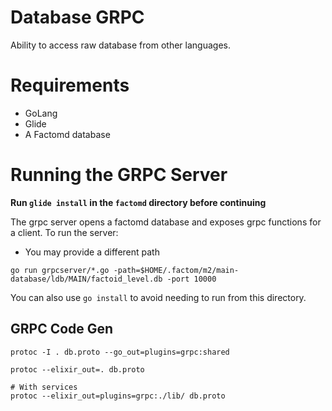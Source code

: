 # Database GRPC

Ability to access raw database from other languages.

# Requirements

- GoLang
- Glide
- A Factomd database

# Running the GRPC Server

**Run `glide install` in the `factomd` directory before continuing**

The grpc server opens a factomd database and exposes grpc functions for a client. To run the server:
 - You may provide a different path

```
go run grpcserver/*.go -path=$HOME/.factom/m2/main-database/ldb/MAIN/factoid_level.db -port 10000
```

You can also use `go install` to avoid needing to run from this directory.

## GRPC Code Gen

```
protoc -I . db.proto --go_out=plugins=grpc:shared
```

```
protoc --elixir_out=. db.proto

# With services
protoc --elixir_out=plugins=grpc:./lib/ db.proto
```
